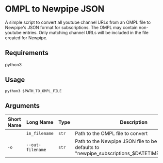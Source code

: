 # OMPL to Newpipe JSON

A simple script to convert all youtube channel URLs from an OMPL file to Newpipe's JSON format for subscriptions. The OMPL may contain non-youtube entries. Only matching channel URLs will be included in the file created for Newpipe.

## Requirements
python3

## Usage
`python3 $PATH_TO_OMPL_FILE`

## Arguments
|Short Name|Long Name|Type|Description|
|-|-|-|-|
||`in_filename`|`str`|Path to the OMPL file to convert|
|`-o`|`--out-filename`|`str`|Path to the Newpipe JSON file to be created - defaults to "newpipe\_subscriptions_$DATETIME\_STRING.json"|


